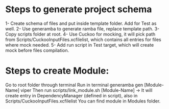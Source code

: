 # Steps to generate project schema

1- Create schema of files and put inside template folder. Add for Test as well.
2- Use generamba to generate ramba file, replace template path.
3- Copy scripts folder at root.
4- Use Cuckoo for mocking, it will pick path from Scripts/CuckooInputFiles.xcfilelist, which contains all entries for files where mock needed.
5- Add run script in Test target, which will create mock before files compilation.

# Steps to create Module:
Go to root folder through terminal
Run in terminal generamba gen [Module-Name] viper
Then run scripts/link_module.sh [Module-Name] -> It will create entry in DependencyManager (defined in script), also in Scripts/CuckooInputFiles.xcfilelist
You can find module in Modules folder.
